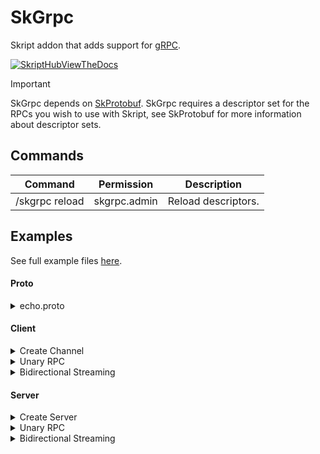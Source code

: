 # SkGrpc
Skript addon that adds support for [gRPC](https://grpc.io/).

[![SkriptHubViewTheDocs](http://skripthub.net/static/addon/ViewTheDocsButton.png)](http://skripthub.net/docs/?addon=SkGrpc)

> [!IMPORTANT]
> SkGrpc depends on [SkProtobuf](https://github.com/OfficialDonut/SkProtobuf). SkGrpc requires a descriptor set for the RPCs you wish to use with Skript, see SkProtobuf for more information about descriptor sets.

## Commands
| Command        | Permission   | Description         |
|----------------|--------------|---------------------|
| /skgrpc reload | skgrpc.admin | Reload descriptors. |

## Examples
See full example files [here](examples).

#### Proto
<details>
<summary>echo.proto</summary>
<pre>
syntax = "proto3";<br>
message EchoRequest {
  string message = 1;
}<br>
message EchoResponse {
  string message = 1;
}<br>
service EchoService {
  rpc Echo(EchoRequest) returns (EchoResponse) {}
  rpc EchoStream(stream EchoRequest) returns (stream EchoResponse) {}
}
</pre>
</details>

#### Client
<details>
<summary>Create Channel</summary>
<pre>
on load:
    if {channel} is set:
        shutdown grpc channel {channel}<br>
    set {_creds} to insecure channel credentials
    set {channel} to new grpc channel:
        host: "localhost"
        port: 60123
        credentials: {_creds}
</pre>
</details>

<details>
<summary>Unary RPC</summary>
<pre>
command /grpcecho &lt;string&gt;:
    trigger:
        # build request
        set {_builder} to new builder for proto "EchoRequest"
        set proto field "message" in {_builder} to arg-1
        set {_request} to proto from builder {_builder}<br>
        # send request
        set {_response} to response of rpc "Echo" for {_request} using {channel}
        send "Client received response message: %value of proto field "message" in {_response}%"
</pre>
</details>

<details>
<summary>Bidirectional Streaming</summary>
<pre>
command /grpcechostream &lt;string&gt;:
    trigger:
        # start async rpc
        set {_sender} to command sender
        set {_stream} to request stream for rpc "EchoStream" using {channel}:
            on next:
                set {_message} to value of proto field "message" in event-protobufmessage
                send "Client received response message: %{_message}%" to {_sender}
            on error:
                send "Client received error: %event-grpcstatus's code% - %event-grpcstatus's description%" to {_sender}
            on complete:
                send "Client finished receiving responses." to {_sender}<br>
        # send requests
        loop arg-1 split at " ":
            set {_builder} to new builder for proto "EchoRequest"
            set proto field "message" in {_builder} to loop-value
            send proto from builder {_builder} on rpc stream {_stream}<br>
        # tell the server we're done sending requests
        complete rpc stream {_stream}
</pre>
</details>

#### Server
<details>
<summary>Create Server</summary>
<pre>
on load:
    if {server} is set:
        shutdown grpc server {server}<br>
    set {_creds} to insecure server credentials
    set {server} to new grpc server with services "EchoService":
        port: 60123
        credentials: {_creds}<br>
    setupEchoHandler({server})
    setupEchoStreamHandler({server})
    start grpc server {server}
</pre>
</details>

<details>
<summary>Unary RPC</summary>
<pre>
function setupEchoHandler(server: grpcserver):
    rpc "Echo" handler for {_server}:
        response:
            set {_message} to value of proto field "message" in event-protobufmessage
            broadcast "Server received request message: %{_message}%"<br>
            # send response
            set {_response} to new builder for proto "EchoResponse"
            set proto field "message" in {_response} to {_message}
            return rpc response proto from builder {_response}
</pre>
</details>

<details>
<summary>Bidirectional Streaming</summary>
<pre>
function setupEchoStreamHandler(server: grpcserver):
    rpc "EchoStream" handler for {_server}:
        on connect:
            # store the stream for sending responses
            set {_stream} to event-grpcstream
        on next:
            set {_message} to value of proto field "message" in event-protobufmessage
            broadcast "Server received request message: %{_message}%"<br>
            # send response
            set {_response} to new builder for proto "EchoResponse"
            set proto field "message" in {_response} to {_message}
            send proto from builder {_response} on rpc stream {_stream}
        on error:
            broadcast "Server received error: %event-grpcstatus's code% - %event-grpcstatus's description%"
        on complete:
            broadcast "Server finished receiving requests."
            # tell the client we're done sending responses
            complete rpc stream {_stream}
</pre>
</details>
